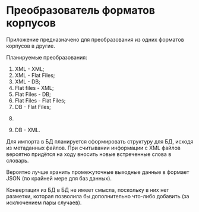 # Преобразователь форматов корпусов

Приложение предназначено для преобразования из одних форматов корпусов в другие.

Планируемые преобразования:
1.  XML - XML;
2.  XML - Flat Files;
3.  XML - DB;
4.  Flat files - XML;
5.  Flat Files - DB;
6.  Flat Files - Flat Files;
7.  DB - Flat Files;
8.  ~~~~DB - DB;~~~
9.  DB - XML.

Для импорта в БД планируется сформировать структуру для БД, исходя из метаданных файлов.
При считывании информации с XML файлов вероятно придётся на ходу вносить новые встреченные слова в словарь.

Вероятно лучше хранить промежуточные выходные данные в формает JSON (по крайней мере для баз данных).

Конвертация из БД в БД не имеет смысла, поскольку в них нет разметки, которая позволила бы дополнительно что-либо добавить (за исключением пары случаев).
